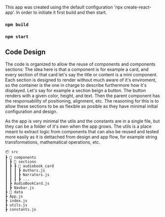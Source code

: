 This app was created using the default configuration 'npx create-react-app'. In order to initiate it first build and then start.

### `npm build`

### `npm start`

## Code Design

The code is organized to allow the reuse of components and components sections:
The idea here is that a component is for example a card, and every section of that card let's say the title or content is a mini component.
Each section is designed to render without much aware of it's enviroment, so the container is the one in charge to describe furthermore how it's displayed.
Let's say for example a section beign a button. The button renders with a given color, height, and text. Then the parent component has the responsability of
positioning, alignment, etc. The reasoning for this is to allow these sections to be as flexible as posible as they have minimal initial configuration and design.

As the app is very minimal the utils and the constants are in a single file, but they can be a folder of it's own when the app grows.
The utils is a place meant to extract logic from components that can also be reused and tested more easily as it is dettached from design and app flow, for example
string transformations, mathematical operations, etc.

```
📦 src
┣ 📂 components
┃ ┣ 📂 sections
┃ ┣ ┣ 📂 audiobook_card
┃ ┃ ┃ ┣ Authors.js
┃ ┃ ┃ ┣ Narrators.js
┃ ┃ ┃ ┣ ...
┃ ┣ AudioBookCard.js
┃ ┣ Navbar.js
┣ 📂 data
┣ App.js
┣ index.js
┣ utils.js
┣ constants.js
```
